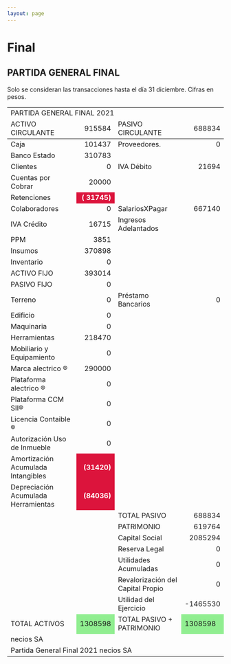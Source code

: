 ```yaml
--- 
layout: page
--- 
```


<h1> Final </h1>
<section>
<h2> PARTIDA GENERAL FINAL </h2>
Solo se consideran las transacciones hasta el día 31	diciembre.
Cifras en pesos.
<table>
<tr> <td colspan='6'> PARTIDA GENERAL FINAL 2021 </td> </tr> 
<tr> <td>  ACTIVO CIRCULANTE </td> <td align='right' > 915584</td>
<td > PASIVO CIRCULANTE </td> <td align='right' >688834</td> </tr>
<tbody>
<tr> <td> Caja </td> <td align='right' >101437</td> <td> Proveedores. </td> <td align='right' > 0</td> </tr>
<tr> <td> Banco Estado </td> <td align='right'  >310783</td></tr>
<tr> <td> Clientes </td> <td align='right' >0</td> <td >  IVA Débito </td> <td align='right'>21694</td> </tr>
<tr> <td> Cuentas por Cobrar </td> <td align='right' >20000</td></tr>
<tr> <td> Retenciones </td> <td align='right' style='font-weight:bold; color: white; background-color: crimson'>(  31745)</td> </tr> 
<tr> <td> Colaboradores </td> <td align='right' > 0</td> 
<td> SalariosXPagar </td> <td align='right'> 667140</td></tr> 
<tr> <td> IVA Crédito </td><td align='right' >16715</td> 
<td> Ingresos Adelantados </td> </tr>
<tr> <td> PPM </td> <td align='right' >3851</td></tr> 
<tr> <td> Insumos</td> <td align='right'>370898</td> </tr>
<tr> <td> Inventario </td>
<td align='right'>0</td> </tr> 
<tr><td> ACTIVO FIJO </td> <td align='right'>393014</td></tr> 
<tr><td> PASIVO FIJO </td> <td align='right'>0</td></tr> 
<tr> <td> Terreno </td> <td align='right'>0</td> 
<td> Préstamo Bancarios </td> <td align='right'>0</td> </tr>
<tr><td> Edificio </td> <td align='right'>0</td> </tr>
<tr><td> Maquinaria </td> <td align='right'>0</td> <td colspan='2'> </td> </tr>
<tr><td> Herramientas </td> <td align='right'>218470</td> <td colspan='2'> </td> </tr>
<tr><td> Mobiliario y Equipamiento </td><td align='right' > 0 </td> <td colspan='2'> </td> </tr>
<tr><td> Marca alectrico ® </td> <td align='right'>290000</td> <td colspan='2'> </td> </tr>
<tr><td> Plataforma alectrico ® </td> <td align='right'>0</td> <td colspan='2'> </td> </tr>
<tr><td> Plataforma CCM SII® </td> <td align='right'>0</td> <td colspan='2'> </td> </tr>
<tr><td> Licencia Contaible ®  </td> <td align='right'>0</td> <td colspan='2'> </td> </tr>
<tr><td> Autorización Uso de Inmueble </td> <td align='right'>0</td> <td colspan='2'> </td> </tr>
<tr><td> Amortización Acumulada Intangibles </td> <td align='right' style='font-weight:bold; color: white; background-color: crimson'>(31420)</td> <td colspan='2'> </td> </tr>
<tr><td> Depreciación Acumulada Herramientas </td> <td align='right' style='font-weight:bold; color: white; background-color: crimson'>(84036)</td><td colspan='2'> </td> </tr>
<tr> <td> </td> <td> </td> <td> TOTAL PASIVO </td> <td align='right'> 688834</td></tr>
<tr> <td> </td> <td> </td> <td> PATRIMONIO </td> <td align='right'>619764</td> </tr><tr> <td colspan='2'></td> <td> Capital Social </td><td align='right'> 2085294</td> </tr>
<tr> <td colspan='2'></td> <td> Reserva Legal </td> <td align='right' >0</td> </tr>
<tr> <td colspan='2'></td> <td> Utilidades Acumuladas </td> <td align='right' >0</td> </tr>
<tr> <td colspan='2'></td> <td> Revalorización del Capital Propio </td> <td align='right' >0</td> </tr>
<tr> <td colspan='2'></td> <td> Utilidad del Ejercicio </td><td align='right'>-1465530</td> </tr>
<tr><td>TOTAL ACTIVOS</td><td style='background-color: lightgreen'>1308598</td><td>TOTAL PASIVO + PATRIMONIO</td><td style='background-color: lightgreen'>1308598</td></tr>
<tr><td colspan='8'> necios SA </td> </tr>
<tr><td colspan='8'> Partida General Final 2021 necios SA</td></tr>
</tbody>
</table>
</section>
